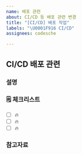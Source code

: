```yaml
---
name: 배포 관련
about: CI/CD 등 배포 관련 변경
title: "[CI/CD] 배포 작업"
labels: "\U0001F916 CI/CD"
assignees: codesche

---
```


## CI/CD 배포 관련

### 설명

<!-- 간단한 설명을 작성합니다. -->

### 🗒 체크리스트

- [ ] 🔥
- [ ] 🔥
- [ ] 🔥

### 참고자료

<!-- 참고할 정보나 링크를 작성합니다. -->
